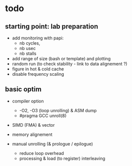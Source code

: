 # todo

## starting point: lab preparation
 - add monitoring with papi:
   - nb cycles,
   - nb usec
   - nb stalls
 - add range of size (bash or template) and plotting
 - random run (to check stability - link to data alignement ?)
 - figure in hot & cold cache
 - disable frequency scaling

## basic optim
 - compiler option
   - -O2, -O3 (loop unrolling) & ASM dump
   - #pragma GCC unroll(8)

 - SIMD (FMA) & vector
 - memory alignement
 - manual unrolling (& prologue / epilogue)
   - reduce loop overhead
   - processing & load (to register) interleaving
